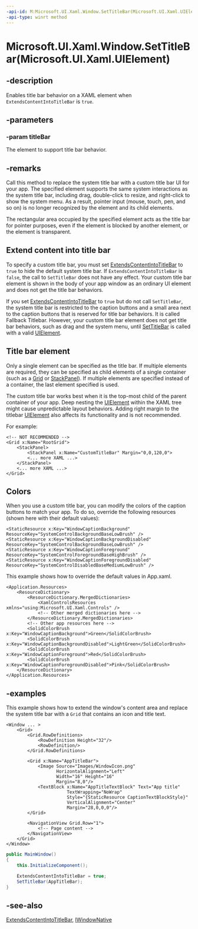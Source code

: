 ```yaml
---
-api-id: M:Microsoft.UI.Xaml.Window.SetTitleBar(Microsoft.UI.Xaml.UIElement)
-api-type: winrt method
---
```


# Microsoft.UI.Xaml.Window.SetTitleBar(Microsoft.UI.Xaml.UIElement)

<!--
public void SetTitleBar (Microsoft.UI.Xaml.UIElement titleBar);
-->

## -description

Enables title bar behavior on a XAML element when `ExtendsContentIntoTitleBar` is `true`.

## -parameters

### -param titleBar

The element to support title bar behavior.

## -remarks

Call this method to replace the system title bar with a custom title bar UI for your app. The specified element supports the same system interactions as the system title bar, including drag, double-click to resize, and right-click to show the system menu. As a result, pointer input (mouse, touch, pen, and so on) is no longer recognized by the element and its child elements.

The rectangular area occupied by the specified element acts as the title bar for pointer purposes, even if the element is blocked by another element, or the element is transparent.

## Extend content into title bar

To specify a custom title bar, you must set [ExtendsContentIntoTitleBar](window_extendscontentintotitlebar.md) to `true` to hide the default system title bar. If `ExtendsContentIntoTitleBar` is `false`, the call to `SetTitleBar` does not have any effect. Your custom title bar element is shown in the body of your app window as an ordinary UI element and does not get the title bar behaviors.

If you set [ExtendsContentIntoTitleBar](window_extendscontentintotitlebar.md) to `true` but do not call `SetTitleBar`, the system title bar is restricted to the caption buttons and a small area next to the caption buttons that is reserved for title bar behaviors. It is called Fallback Titlebar. However, your custom title bar element does not get title bar behaviors, such as drag and the system menu, until [SetTitleBar](window_settitlebar_1494775390.md) is called with a valid [UIElement](uielement.md).

## Title bar element

Only a single element can be specified as the title bar. If multiple elements are required, they can be specified as child elements of a single container (such as a [Grid](../microsoft.ui.xaml.controls/grid.md) or [StackPanel](../microsoft.ui.xaml.controls/stackpanel.md)). If multiple elements are specified instead of a container, the last element specified is used.

The custom title bar works best when it is the top-most child of the parent container of your app. Deep nesting the [UIElement](uielement.md) within the XAML tree might cause unpredictable layout behaviors. Adding right margin to the titlebar [UIElement](uielement.md) also affects its functionality and is not recommended.

For example:

```xaml
<!-- NOT RECOMMENDED -->
<Grid x:Name="RootGrid">
    <StackPanel>
        <StackPanel x:Name="CustomTitleBar" Margin="0,0,120,0">
        <... more XAML ...>
    </StackPanel>
    <... more XAML ...>
</Grid>
```

## Colors

When you use a custom title bar, you can modify the colors of the caption buttons to match your app.  To do so, override the following resources (shown here with their default values):

```xaml
<StaticResource x:Key="WindowCaptionBackground" ResourceKey="SystemControlBackgroundBaseLowBrush" />
<StaticResource x:Key="WindowCaptionBackgroundDisabled" ResourceKey="SystemControlBackgroundBaseLowBrush" />
<StaticResource x:Key="WindowCaptionForeground" ResourceKey="SystemControlForegroundBaseHighBrush" />
<StaticResource x:Key="WindowCaptionForegroundDisabled" ResourceKey="SystemControlDisabledBaseMediumLowBrush" />
```

This example shows how to override the default values in App.xaml.

```xaml
<Application.Resources>
    <ResourceDictionary>
        <ResourceDictionary.MergedDictionaries>
            <XamlControlsResources xmlns="using:Microsoft.UI.Xaml.Controls" />
            <!-- Other merged dictionaries here -->
        </ResourceDictionary.MergedDictionaries>
        <!-- Other app resources here -->
        <SolidColorBrush x:Key="WindowCaptionBackground">Green</SolidColorBrush>
        <SolidColorBrush x:Key="WindowCaptionBackgroundDisabled">LightGreen</SolidColorBrush>
        <SolidColorBrush x:Key="WindowCaptionForeground">Red</SolidColorBrush>
        <SolidColorBrush x:Key="WindowCaptionForegroundDisabled">Pink</SolidColorBrush>
    </ResourceDictionary>
</Application.Resources>
```

## -examples

This example shows how to extend the window's content area and replace the system title bar with a `Grid` that contains an icon and title text.

```xaml
<Window ... >
    <Grid>
        <Grid.RowDefinitions>
            <RowDefinition Height="32"/>
            <RowDefinition/>
        </Grid.RowDefinitions>

        <Grid x:Name="AppTitleBar">
            <Image Source="Images/WindowIcon.png"
                   HorizontalAlignment="Left" 
                   Width="16" Height="16" 
                   Margin="8,0"/>
            <TextBlock x:Name="AppTitleTextBlock" Text="App title"
                       TextWrapping="NoWrap"
                       Style="{StaticResource CaptionTextBlockStyle}" 
                       VerticalAlignment="Center"
                       Margin="28,0,0,0"/>
        </Grid>

        <NavigationView Grid.Row="1">
            <!-- Page content -->
        </NavigationView>
    </Grid>
</Window>
```

```csharp
public MainWindow()
{
    this.InitializeComponent();

    ExtendsContentIntoTitleBar = true;
    SetTitleBar(AppTitleBar);
}
```

## -see-also

[ExtendsContentIntoTitleBar](window_extendscontentintotitlebar.md), [IWindowNative](/windows/windows-app-sdk/api/win32/microsoft.ui.xaml.window/nn-microsoft-ui-xaml-window-iwindownative)
